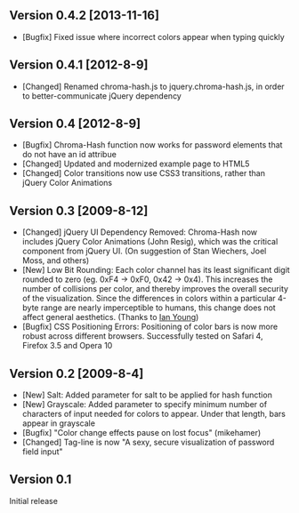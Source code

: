 ## Version 0.4.2 [2013-11-16]

- [Bugfix] Fixed issue where incorrect colors appear when typing quickly

## Version 0.4.1 [2012-8-9]

- [Changed] Renamed chroma-hash.js to jquery.chroma-hash.js, in order to better-communicate jQuery dependency

## Version 0.4 [2012-8-9]

- [Bugfix] Chroma-Hash function now works for password elements that do not have an id attribue
- [Changed] Updated and modernized example page to HTML5
- [Changed] Color transitions now use CSS3 transitions, rather than jQuery Color Animations

## Version 0.3 [2009-8-12]

- [Changed] jQuery UI Dependency Removed: Chroma-Hash now includes jQuery Color Animations (John Resig), which was the critical component from jQuery UI. (On suggestion of Stan Wiechers, Joel Moss, and others)
- [New] Low Bit Rounding: Each color channel has its least significant digit rounded to zero (eg. 0xF4 -> 0xF0, 0x42 -> 0x4). This increases the number of collisions per color, and thereby improves the overall security of the visualization. Since the differences in colors within a particular 4-byte range are nearly imperceptible to humans, this change does not affect general aesthetics. (Thanks to
[Ian Young](http://blog.iangreenleaf.com/2009/08/making-chroma-hash-less-leaky.html))
- [Bugfix] CSS Positioning Errors: Positioning of color bars is now more robust across different browsers. Successfully tested on Safari 4, Firefox 3.5 and Opera 10

## Version 0.2 [2009-8-4]

- [New] Salt: Added parameter for salt to be applied for hash function
- [New] Grayscale: Added parameter to specify minimum number of characters of input needed for colors to appear. Under that length, bars appear in grayscale
- [Bugfix] "Color change effects pause on lost focus" (mikehamer)
- [Changed] Tag-line is now "A sexy, secure visualization of password field input"

## Version 0.1

Initial release
